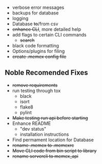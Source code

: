 - verbose error messages
- backups for database
- logging
- Database ~~to~~/from csv
- ~~enhance CLI~~, more detailed help
- add flags to certain CLI commands
    - ~~search~~
- black code formatting
- Options/plugins for filing
- ~~create .memex config file~~

## Noble Recomended Fixes
- ~~remove requirements~~
- run testing through tox
    - black
    - isort
    - flake8
    - pylint
- ~~Make testing run api before starting~~
- Enhance README
    - "dev status"
    - installation instructions
- Find permament location for Database
- ~~rename .memex to .memexrc~~
- ~~Move CLI code from bin script to library~~
- ~~rename servercli to memex_api~~

